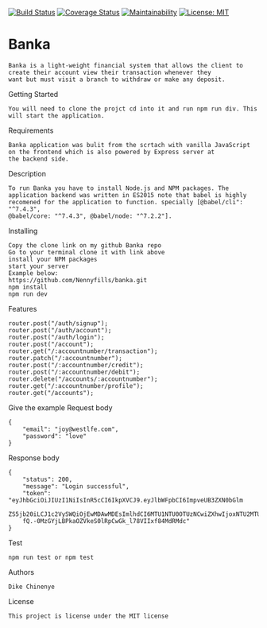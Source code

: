 [![Build Status](https://travis-ci.org/Nennyfills/banka.svg?branch=develop)](https://travis-ci.org/Nennyfills/banka)
[![Coverage Status](https://coveralls.io/repos/github/Nennyfills/banka/badge.svg?branch=develop&service=github)](https://coveralls.io/github/Nennyfills/banka?branch=develop)
[![Maintainability](https://api.codeclimate.com/v1/badges/5ff27e94e53e0f0c3fd7/maintainability)](https://codeclimate.com/github/Nennyfills/banka/maintainability)
[![License: MIT](https://img.shields.io/badge/License-MIT-yellow.svg)](https://opensource.org/licenses/MIT)

# Banka 
````
Banka is a light-weight financial system that allows the client to create their account view their transaction whenever they
want but must visit a branch to withdraw or make any deposit.
````
Getting Started
````
You will need to clone the projct cd into it and run npm run div. This will start the application.
````

Requirements
```
Banka application was bulit from the scrtach with vanilla JavaScript on the frontend which is also powered by Express server at 
the backend side.
```
Description
````
To run Banka you have to install Node.js and NPM packages. The application backend was written in ES2015 note that babel is highly recomened for the application to function. specially [@babel/cli": "^7.4.3",
@babel/core: "^7.4.3", @babel/node: "^7.2.2"].
````

Installing
````
Copy the clone link on my github Banka repo
Go to your terminal clone it with link above
install your NPM packages
start your server
Example below:
https://github.com/Nennyfills/banka.git
npm install
npm run dev
````

Features
```
router.post("/auth/signup");
router.post("/auth/account");
router.post("/auth/login");
router.post("/account");
router.get("/:accountnumber/transaction");
router.patch("/:accountnumber");
router.post("/:accountnumber/credit");
router.post("/:accountnumber/debit");
router.delete("/accounts/:accountnumber");
router.get("/:accountnumber/profile");
router.get("/accounts");
```

Give the example
Request body
```
{
	"email": "joy@westlfe.com",
	"password": "love"
}
```
Response body
```
{
    "status": 200,
    "message": "Login successful",
    "token": "eyJhbGciOiJIUzI1NiIsInR5cCI6IkpXVCJ9.eyJlbWFpbCI6ImpveUB3ZXN0bGlm
    ZS5jb20iLCJ1c2VySWQiOjEwMDAwMDEsImlhdCI6MTU1NTU0OTUzNCwiZXhwIjoxNTU2MTU0MzM0
    fQ.-0MzGYjLBPkaOZVkeS0lRpCwGk_l78VIIxf84MdRMdc"
}
```
Test
```
npm run test or npm test

```

Authors
```
Dike Chinenye 
```

License
```
This project is license under the MIT license

```



